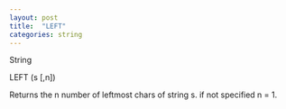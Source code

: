 ```yaml
---
layout: post
title:  "LEFT"
categories: string
---
```

String

LEFT (s [,n])

Returns the n number of leftmost chars of string s. if not specified n = 1.

